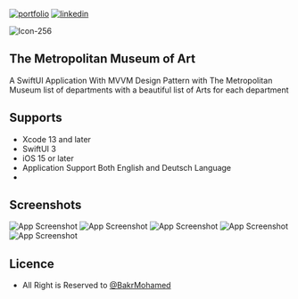 
[![portfolio](https://img.shields.io/badge/my_portfolio-000?style=for-the-badge&logo=ko-fi&logoColor=white)](https://github.com/BakrIOS91)
[![linkedin](https://img.shields.io/badge/linkedin-0A66C2?style=for-the-badge&logo=linkedin&logoColor=white)](https://www.linkedin.com/in/bakrmohamed)

![Icon-256](https://user-images.githubusercontent.com/34647255/174656577-c6b48597-7d90-4186-9032-ce7d4b463648.png)

## The Metropolitan Museum of Art

A SwiftUI Application With MVVM Design Pattern with The Metropolitan Museum list of departments with a beautiful list of Arts for each department


## Supports

 - Xcode 13 and later
 - SwiftUI 3
 - iOS 15 or later
 - Application Support Both English and Deutsch Language
 - 
## Screenshots

![App Screenshot](https://user-images.githubusercontent.com/34647255/174657717-3b720d85-4975-482f-83cc-98eb8fcad40c.png)
![App Screenshot](https://user-images.githubusercontent.com/34647255/174657729-f12d5de8-9ec4-4fda-b12b-7c98086479f6.png)
![App Screenshot](https://user-images.githubusercontent.com/34647255/174657741-fd17684a-66aa-4f2d-9c14-9ada1e5ab5a6.png)
![App Screenshot](https://user-images.githubusercontent.com/34647255/174657850-4093005c-76ee-4601-a0d8-ce6f6adabd2a.png)
![App Screenshot](https://user-images.githubusercontent.com/34647255/174657860-54e794c7-8184-4e53-9cc9-821344c1f111.png)


## Licence

- All Right is Reserved to [@BakrMohamed](https://github.com/BakrIOS91)

